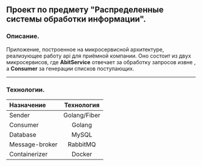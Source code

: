 ## Проект по предмету "Распределенные системы обработки информации".
### Описание.
Приложение, построенное на микросервисной архитектуре, реализующее работу api для приёмной компании.
Оно состоит из двух микросервисов, где **AbitService** отвечает за обработку запросов извне , а **Consumer** за генерации списков  поступающих.  

____
### Технологии.
| **Назначение** | **Технология** |
|:---------------|:--------------:|
| Sender         |  Golang/Fiber  |
| Consumer       |     Golang     |
| Database       |     MySQL      |
| Message-broker |    RabbitMQ    |
| Containerizer  |     Docker     |
